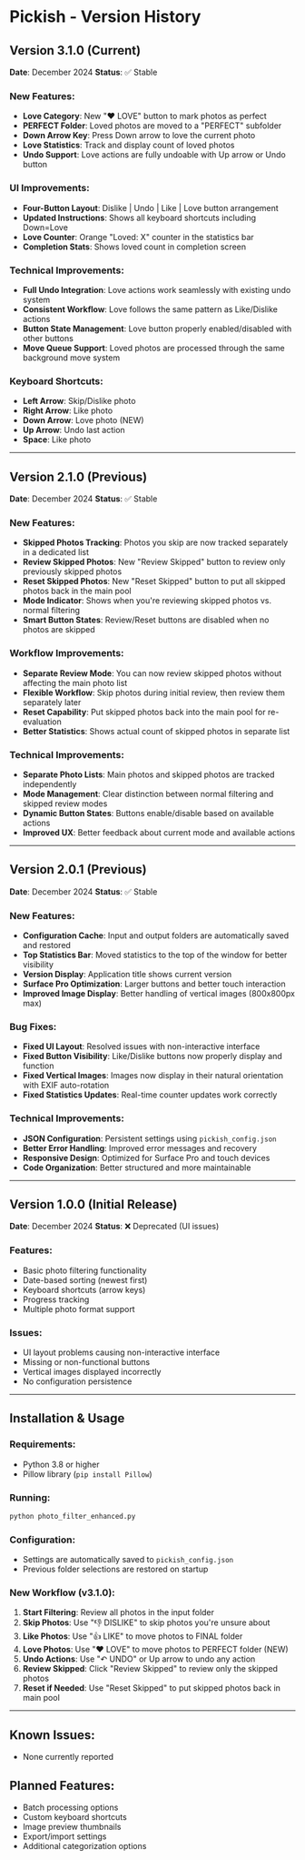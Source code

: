 # Pickish - Version History

## Version 3.1.0 (Current)
**Date**: December 2024
**Status**: ✅ Stable

### New Features:
- **Love Category**: New "❤️ LOVE" button to mark photos as perfect
- **PERFECT Folder**: Loved photos are moved to a "PERFECT" subfolder
- **Down Arrow Key**: Press Down arrow to love the current photo
- **Love Statistics**: Track and display count of loved photos
- **Undo Support**: Love actions are fully undoable with Up arrow or Undo button

### UI Improvements:
- **Four-Button Layout**: Dislike | Undo | Like | Love button arrangement
- **Updated Instructions**: Shows all keyboard shortcuts including Down=Love
- **Love Counter**: Orange "Loved: X" counter in the statistics bar
- **Completion Stats**: Shows loved count in completion screen

### Technical Improvements:
- **Full Undo Integration**: Love actions work seamlessly with existing undo system
- **Consistent Workflow**: Love follows the same pattern as Like/Dislike actions
- **Button State Management**: Love button properly enabled/disabled with other buttons
- **Move Queue Support**: Loved photos are processed through the same background move system

### Keyboard Shortcuts:
- **Left Arrow**: Skip/Dislike photo
- **Right Arrow**: Like photo  
- **Down Arrow**: Love photo (NEW)
- **Up Arrow**: Undo last action
- **Space**: Like photo

---

## Version 2.1.0 (Previous)
**Date**: December 2024
**Status**: ✅ Stable

### New Features:
- **Skipped Photos Tracking**: Photos you skip are now tracked separately in a dedicated list
- **Review Skipped Photos**: New "Review Skipped" button to review only previously skipped photos
- **Reset Skipped Photos**: New "Reset Skipped" button to put all skipped photos back in the main pool
- **Mode Indicator**: Shows when you're reviewing skipped photos vs. normal filtering
- **Smart Button States**: Review/Reset buttons are disabled when no photos are skipped

### Workflow Improvements:
- **Separate Review Mode**: You can now review skipped photos without affecting the main photo list
- **Flexible Workflow**: Skip photos during initial review, then review them separately later
- **Reset Capability**: Put skipped photos back into the main pool for re-evaluation
- **Better Statistics**: Shows actual count of skipped photos in separate list

### Technical Improvements:
- **Separate Photo Lists**: Main photos and skipped photos are tracked independently
- **Mode Management**: Clear distinction between normal filtering and skipped review modes
- **Dynamic Button States**: Buttons enable/disable based on available actions
- **Improved UX**: Better feedback about current mode and available actions

---

## Version 2.0.1 (Previous)
**Date**: December 2024
**Status**: ✅ Stable

### New Features:
- **Configuration Cache**: Input and output folders are automatically saved and restored
- **Top Statistics Bar**: Moved statistics to the top of the window for better visibility
- **Version Display**: Application title shows current version
- **Surface Pro Optimization**: Larger buttons and better touch interaction
- **Improved Image Display**: Better handling of vertical images (800x800px max)

### Bug Fixes:
- **Fixed UI Layout**: Resolved issues with non-interactive interface
- **Fixed Button Visibility**: Like/Dislike buttons now properly display and function
- **Fixed Vertical Images**: Images now display in their natural orientation with EXIF auto-rotation
- **Fixed Statistics Updates**: Real-time counter updates work correctly

### Technical Improvements:
- **JSON Configuration**: Persistent settings using `pickish_config.json`
- **Better Error Handling**: Improved error messages and recovery
- **Responsive Design**: Optimized for Surface Pro and touch devices
- **Code Organization**: Better structured and more maintainable

---

## Version 1.0.0 (Initial Release)
**Date**: December 2024
**Status**: ❌ Deprecated (UI issues)

### Features:
- Basic photo filtering functionality
- Date-based sorting (newest first)
- Keyboard shortcuts (arrow keys)
- Progress tracking
- Multiple photo format support

### Issues:
- UI layout problems causing non-interactive interface
- Missing or non-functional buttons
- Vertical images displayed incorrectly
- No configuration persistence

---

## Installation & Usage

### Requirements:
- Python 3.8 or higher
- Pillow library (`pip install Pillow`)

### Running:
```bash
python photo_filter_enhanced.py
```

### Configuration:
- Settings are automatically saved to `pickish_config.json`
- Previous folder selections are restored on startup

### New Workflow (v3.1.0):
1. **Start Filtering**: Review all photos in the input folder
2. **Skip Photos**: Use "👎 DISLIKE" to skip photos you're unsure about
3. **Like Photos**: Use "👍 LIKE" to move photos to FINAL folder
4. **Love Photos**: Use "❤️ LOVE" to move photos to PERFECT folder (NEW)
5. **Undo Actions**: Use "↶ UNDO" or Up arrow to undo any action
6. **Review Skipped**: Click "Review Skipped" to review only the skipped photos
7. **Reset if Needed**: Use "Reset Skipped" to put skipped photos back in main pool

---

## Known Issues:
- None currently reported

## Planned Features:
- Batch processing options
- Custom keyboard shortcuts
- Image preview thumbnails
- Export/import settings
- Additional categorization options 